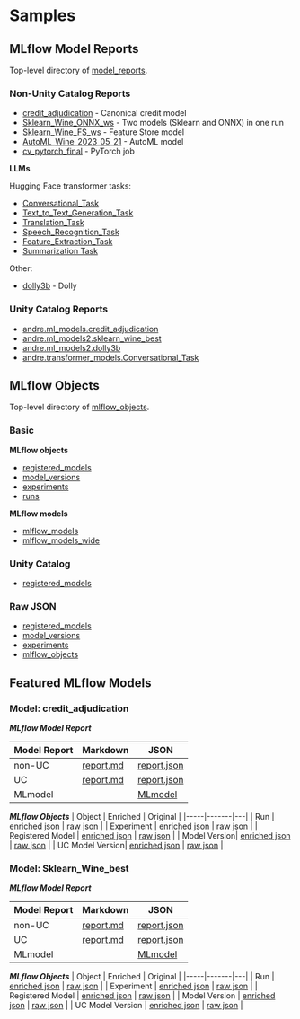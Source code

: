 # Samples

## MLflow Model Reports

Top-level directory of [model_reports](model_reports).

### Non-Unity Catalog Reports

* [credit_adjudication](model_reports/credit_adjudication) - Canonical credit model
* [Sklearn_Wine_ONNX_ws](model_reports/Sklearn_Wine_ONNX_ws) - Two models (Sklearn and ONNX) in one run
* [Sklearn_Wine_FS_ws](model_reports/Sklearn_Wine_FS_ws) - Feature Store model
* [AutoML_Wine_2023_05_21](model_reports/AutoML_Wine_2023_05_21) - AutoML model
* [cv_pytorch_final](model_reports/cv_pytorch_final) - PyTorch job

**LLMs**

Hugging Face transformer tasks:
  * [Conversational_Task](model_reports/transformers/Conversational_Task)
  * [Text_to_Text_Generation_Task](model_reports/transformers/Text_to_Text_Generation_Task)
  * [Translation_Task](model_reports/transformers/Translation_Task)
  * [Speech_Recognition_Task](model_reports/transformers/Speech_Recognition_Task)
  * [Feature_Extraction_Task](model_reports/transformers/Feature_Extraction_Task)
  * [Summarization Task](model_reports/transformers/hugging-face-transformers-batch-nlp) 

Other:
  * [dolly3b](model_reports/dolly3b) - Dolly

### Unity Catalog Reports

* [andre.ml_models.credit_adjudication](model_reports/credit_adjudication)
* [andre.ml_models2.sklearn_wine_best](model_reports/sklearn_wine_best/uc)
* [andre.ml_models2.dolly3b](model_reports/unity_catalog/dolly3b)
* [andre.transformer_models.Conversational_Task](model_reports/transformers/Conversational_Task/uc)

## MLflow Objects

Top-level directory of [mlflow_objects](mlflow_objects).

### Basic

**MLflow objects**
* [registered_models](mlflow_objects/registered_models)
* [model_versions](mlflow_objects/model_versions)
* [experiments](mlflow_objects/experiments)
* [runs](mlflow_objects/runs)

**MLflow models**
* [mlflow_models](mlflow_objects/mlflow_models)
* [mlflow_models_wide](mlflow_objects/mlflow_models_wide)

### Unity Catalog

* [registered_models](mlflow_objects/registered_models/uc/Sklearn_Wine_best.json)


### Raw JSON

* [registered_models](mlflow_objects/registered_models/raw)
* [model_versions](mlflow_objects/model_versions/raw)
* [experiments](mlflow_objects/experiments/raw)
* [mlflow_objects](mlflow_objects/runs/raw)


## Featured MLflow Models

### Model: credit_adjudication 

_**MLflow Model Report**_

| Model Report | Markdown | JSON |
|-----|-------|---|
| non-UC| [report.md](model_reports/credit_adjudication/report.md) | [report.json](model_reports/credit_adjudication/report.json) |
| UC | [report.md](model_reports/credit_adjudication/uc/report.md) | [report.json](model_reports/credit_adjudication/uc/report.json) |
| MLmodel | | [MLmodel](model_reports/credit_adjudication/MLmodel) |


_**MLflow Objects**_
| Object | Enriched | Original |
|-----|-------|---|
| Run | [enriched json](mlflow_objects/runs/credit_adjudication/run.json) | [raw json](mlflow_objects/runs/credit_adjudication/run_raw.json) |
| Experiment | [enriched json](mlflow_objects/experiments/credit_adjudication.json) | [raw json](mlflow_objects/experiments/raw/credit_adjudication.json) |
| Registered Model | [enriched json](mlflow_objects/registered_models/credit_adjudication.json) | [raw json](mlflow_objects/registered_models/raw/credit_adjudication.json) |
| Model Version| [enriched json](mlflow_objects/model_versions/credit_adjudication.json) | [raw json](mlflow_objects/model_versions/raw/credit_adjudication.json) |
| UC Model Version| [enriched json](mlflow_objects/model_versions/uc/credit_adjudication.json) | [raw json](mlflow_objects/model_versions/raw/uc_credit_adjudication.json) |


### Model: Sklearn_Wine_best

_**MLflow Model Report**_

| Model Report | Markdown | JSON |
|-----|-------|---|
| non-UC| [report.md](model_reports/Sklearn_Wine_best/report.md) | [report.json](model_reports/Sklearn_Wine_best/report.json) |
| UC | [report.md](model_reports/Sklearn_Wine_best/uc/report.md) | [report.json](model_reports/Sklearn_Wine_best/uc/report.json) |
| MLmodel | | [MLmodel](mlflow_objects/runs/Sklearn_Wine_best/MLmodel) |

_**MLflow Objects**_
| Object | Enriched | Original |
|-----|-------|---|
| Run | [enriched json](mlflow_objects/runs/Sklearn_Wine_best/run.json) | [raw json](mlflow_objects/runs/Sklearn_Wine_best/run_raw.json) |
| Experiment | [enriched json](mlflow_objects/experiments/Sklearn_Wine_best.json) | [raw json](mlflow_objects/experiments/raw/Sklearn_Wine_best.json) |
| Registered Model | [enriched json](mlflow_objects/registered_models/Sklearn_Wine_best.json) | [raw json](mlflow_objects/registered_models/raw/Sklearn_Wine_best.json) |
| Model Version | [enriched json](mlflow_objects/model_versions/Sklearn_Wine_best/model_version.json) | [raw json](mlflow_objects/model_versions/Sklearn_Wine_best/raw/model_version.json) |
| UC Model Version | [enriched json](mlflow_objects/model_versions/Sklearn_Wine_best/uc_model_version.json) | [raw json](mlflow_objects/model_versions/Sklearn_Wine_best/raw/uc_model_version.json) |

